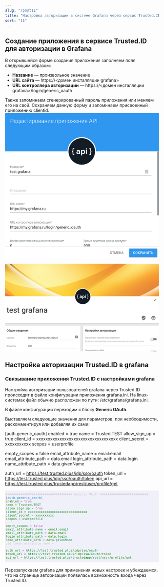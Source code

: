 ```yaml
---
slug: "/post11"
title: "Настройка авторизации в системе Grafana через сервис Trusted.ID"
sort: "11"
---
```

## Создание приложения в сервисе Trusted.ID для авторизации в Grafana
В открывшейся форме создания приложения заполняем поля следующим образом:
- **Название** — произвольное значение
- **URL сайта**  — https://<домен инсталляции grafana>
- **URL контроллера авторизации** — https://<домен инсталляции grafana>/login/generic_oauth

Также запоминаем сгенерированный пароль приложения или меняем его на свой.
Сохраняем данную форму и запоминаем присвоенный приложению clientid.
![grafanaapp.png](./images/grafanaapp.png)

![clientidgrafana.png](./images/clientidgrafana.png)

## Настройка авторизации Trusted.ID в grafana
### Связывание приложения Trusted.ID с настройками grafana
Настройка авторизации пользователей grafana через Trusted.ID происходит в файле конфигурации приложения grafana.ini. На linux-системах файл обычно расположен по пути: /etc/grafana/grafana.ini.

В файле конфигурации переходим к блоку **Generic OAuth**.

Выставляем следующие значения для параметров, при необходимости, раскомментируя или добавляя их сами:

[auth.generic_oauth]
enabled = true
name = Trusted.TEST
allow_sign_up = true
client_id = xxxxxxxxxxxxxxxxxxxxxxxxxxxxxxxxxxx
client_secret = xxxxxxxxxxx
scopes = userprofile

empty_scopes = false
email_attribute_name = email:email
email_attribute_path = data.email
login_attribute_path = data.login
name_attribute_path = data.givenName

auth_url = https://test.trusted.plus/idp/sso/oauth
token_url = https://test.trusted.plus/idp/sso/oauth/token
api_url = https://test.trusted.plus/trustedapp/rest/user/profile/get

![grafanainisettings.png](./images/grafanainisettings.png)

Перезапускаем grafana для применения новых настроек и убеждаемся, что на странице авторизации появилась возможность входа через Trusted.ID.
